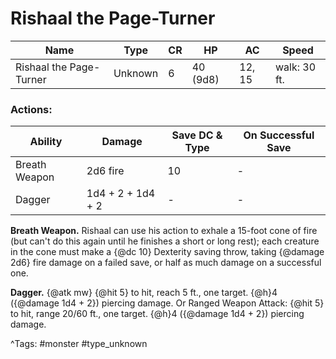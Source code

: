 # Rishaal the Page-Turner

| Name | Type | CR | HP | AC | Speed |
|------|------|----|----|----|-------|
| Rishaal the Page-Turner | Unknown | 6 | 40 (9d8) | 12, 15 | walk: 30 ft. |

### Actions:

| Ability | Damage | Save DC & Type | On Successful Save |
|---------|--------|----------------|--------------------|
| Breath Weapon | 2d6 fire | 10 | - |
| Dagger | 1d4 + 2 + 1d4 + 2 | - | - |


**Breath Weapon.** Rishaal can use his action to exhale a 15-foot cone of fire (but can't do this again until he finishes a short or long rest); each creature in the cone must make a {@dc 10} Dexterity saving throw, taking {@damage 2d6} fire damage on a failed save, or half as much damage on a successful one.

**Dagger.** {@atk mw} {@hit 5} to hit, reach 5 ft., one target. {@h}4 ({@damage 1d4 + 2}) piercing damage. Or Ranged Weapon Attack: {@hit 5} to hit, range 20/60 ft., one target. {@h}4 ({@damage 1d4 + 2}) piercing damage.

^Tags: #monster #type_unknown